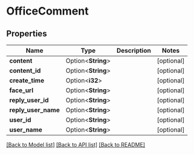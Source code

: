 # OfficeComment

## Properties

Name | Type | Description | Notes
------------ | ------------- | ------------- | -------------
**content** | Option<**String**> |  | [optional]
**content_id** | Option<**String**> |  | [optional]
**create_time** | Option<**i32**> |  | [optional]
**face_url** | Option<**String**> |  | [optional]
**reply_user_id** | Option<**String**> |  | [optional]
**reply_user_name** | Option<**String**> |  | [optional]
**user_id** | Option<**String**> |  | [optional]
**user_name** | Option<**String**> |  | [optional]

[[Back to Model list]](../README.md#documentation-for-models) [[Back to API list]](../README.md#documentation-for-api-endpoints) [[Back to README]](../README.md)


